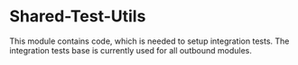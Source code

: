 # Shared-Test-Utils

This module contains code, which is needed to setup integration tests. 
The integration tests base is currently used for all outbound modules.